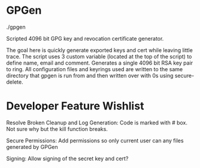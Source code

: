 GPGen
==============

./gpgen

Scripted 4096 bit GPG key and revocation certificate generator.

The goal here is quickly generate exported keys and cert while leaving little trace. The script uses 3 custom variable (located at the top of the script) to define name, email and comment. Generates a single 4096 bit RSA key pair to ring. All configuration files and keyrings used are written to the same directory that gpgen is run from and then written over with 0s using secure-delete.

Developer Feature Wishlist
==============

Resolve Broken Cleanup and Log Generation: Code is marked with # box. Not sure why but the kill function breaks.

Secure Permissions: Add permissions so only current user can any files generated by GPGen

Signing: Allow signing of the secret key and cert?


